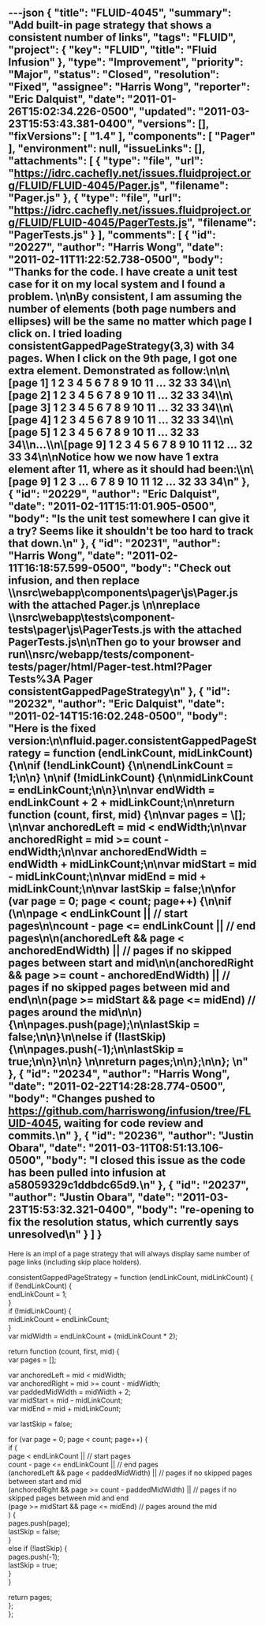 ---json
{
  "title": "FLUID-4045",
  "summary": "Add built-in page strategy that shows a consistent number of links",
  "tags": "FLUID",
  "project": {
    "key": "FLUID",
    "title": "Fluid Infusion"
  },
  "type": "Improvement",
  "priority": "Major",
  "status": "Closed",
  "resolution": "Fixed",
  "assignee": "Harris Wong",
  "reporter": "Eric Dalquist",
  "date": "2011-01-26T15:02:34.226-0500",
  "updated": "2011-03-23T15:53:43.381-0400",
  "versions": [],
  "fixVersions": [
    "1.4"
  ],
  "components": [
    "Pager"
  ],
  "environment": null,
  "issueLinks": [],
  "attachments": [
    {
      "type": "file",
      "url": "https://idrc.cachefly.net/issues.fluidproject.org/FLUID/FLUID-4045/Pager.js",
      "filename": "Pager.js"
    },
    {
      "type": "file",
      "url": "https://idrc.cachefly.net/issues.fluidproject.org/FLUID/FLUID-4045/PagerTests.js",
      "filename": "PagerTests.js"
    }
  ],
  "comments": [
    {
      "id": "20227",
      "author": "Harris Wong",
      "date": "2011-02-11T11:22:52.738-0500",
      "body": "Thanks for the code.  I have create a unit test case for it on my local system and I found a problem. &#x20;\n\nBy consistent, I am assuming the number of elements (both page numbers and ellipses) will be the same no matter which page I click on.  I tried loading consistentGappedPageStrategy(3,3) with 34 pages.  When I click on the 9th page, I got one extra element.  Demonstrated as follow:\n\n\\[page 1] 1 2 3 4 5 6 7 8 9 10 11 ... 32 33 34\\\n\\[page 2] 1 2 3 4 5 6 7 8 9 10 11 ... 32 33 34\\\n\\[page 3] 1 2 3 4 5 6 7 8 9 10 11 ... 32 33 34\\\n\\[page 4] 1 2 3 4 5 6 7 8 9 10 11 ... 32 33 34\\\n\\[page 5] 1 2 3 4 5 6 7 8 9 10 11 ... 32 33 34\\\n...\\\n\\[page 9] 1 2 3 4 5 6 7 8 9 10 11 12 ... 32 33 34\n\nNotice how we now have 1 extra element after 11, where as it should had been:\\\n\\[page 9] 1 2 3 ... 6 7 8 9 10 11 12 ... 32 33 34\n"
    },
    {
      "id": "20229",
      "author": "Eric Dalquist",
      "date": "2011-02-11T15:11:01.905-0500",
      "body": "Is the unit test somewhere I can give it a try? Seems like it shouldn't be too hard to track that down.\n"
    },
    {
      "id": "20231",
      "author": "Harris Wong",
      "date": "2011-02-11T16:18:57.599-0500",
      "body": "Check out infusion, and then replace \\\nsrc\\webapp\\components\\pager\\js\\Pager.js with the attached Pager.js&#x20;\n\nreplace \\\nsrc\\webapp\\tests\\component-tests\\pager\\js\\PagerTests.js with the attached PagerTests.js\n\nThen go to your browser and run\\\nsrc/webapp/tests/component-tests/pager/html/Pager-test.html?Pager Tests%3A Pager consistentGappedPageStrategy\n"
    },
    {
      "id": "20232",
      "author": "Eric Dalquist",
      "date": "2011-02-14T15:16:02.248-0500",
      "body": "Here is the fixed version:\n\nfluid.pager.consistentGappedPageStrategy = function (endLinkCount, midLinkCount) {\n\nif (!endLinkCount) {\n\nendLinkCount = 1;\n\n}       &#x20;\n\nif (!midLinkCount) {\n\nmidLinkCount = endLinkCount;\n\n}\n\nvar endWidth = endLinkCount + 2 + midLinkCount;\n\nreturn function (count, first, mid) {\n\nvar pages = \\[];      &#x20;\n\nvar anchoredLeft = mid < endWidth;\n\nvar anchoredRight = mid >= count - endWidth;\n\nvar anchoredEndWidth = endWidth + midLinkCount;\n\nvar midStart = mid - midLinkCount;\n\nvar midEnd = mid + midLinkCount;\n\nvar lastSkip = false;\n\nfor (var page = 0; page < count; page++) {\n\nif (\n\npage < endLinkCount || // start pages\n\ncount - page <= endLinkCount || // end pages\n\n(anchoredLeft && page < anchoredEndWidth) || // pages if no skipped pages between start and mid\n\n(anchoredRight && page >= count - anchoredEndWidth) || // pages if no skipped pages between mid and end\n\n(page >= midStart && page <= midEnd) // pages around the mid\n\n) {\n\npages.push(page);\n\nlastSkip = false;\n\n}\n\nelse if (!lastSkip) {\n\npages.push(-1);\n\nlastSkip = true;\n\n}\n\n}           &#x20;\n\nreturn pages;\n\n};\n\n};&#x20;\n"
    },
    {
      "id": "20234",
      "author": "Harris Wong",
      "date": "2011-02-22T14:28:28.774-0500",
      "body": "Changes pushed to <https://github.com/harriswong/infusion/tree/FLUID-4045>, waiting for code review and commits.\n"
    },
    {
      "id": "20236",
      "author": "Justin Obara",
      "date": "2011-03-11T08:51:13.106-0500",
      "body": "I closed this issue as the code has been pulled into infusion at a58059329c1ddbdc65d9.\n"
    },
    {
      "id": "20237",
      "author": "Justin Obara",
      "date": "2011-03-23T15:53:32.321-0400",
      "body": "re-opening to fix the resolution status, which currently says unresolved\n"
    }
  ]
}
---
Here is an impl of a page strategy that will always display same number of page links (including skip place holders).

consistentGappedPageStrategy = function (endLinkCount, midLinkCount) {\
if (!endLinkCount) {\
endLinkCount = 1;\
}\
if (!midLinkCount) {\
midLinkCount = endLinkCount;\
}\
var midWidth = endLinkCount + (midLinkCount \* 2);

return function (count, first, mid) {\
var pages = \[];

var anchoredLeft = mid < midWidth;\
var anchoredRight = mid >= count - midWidth;\
var paddedMidWidth = midWidth + 2;\
var midStart = mid - midLinkCount;\
var midEnd = mid + midLinkCount;

var lastSkip = false;

for (var page = 0; page < count; page++) {\
if (\
page < endLinkCount || // start pages\
count - page <= endLinkCount ||  // end pages\
(anchoredLeft && page < paddedMidWidth) || // pages if no skipped pages between start and mid\
(anchoredRight && page >= count - paddedMidWidth) || // pages if no skipped pages between mid and end\
(page >= midStart && page <= midEnd) // pages around the mid\
) {\
pages.push(page);\
lastSkip = false;\
}\
else if (!lastSkip) {\
pages.push(-1);\
lastSkip = true;\
}\
}

return pages;\
};\
};&#x20;

        